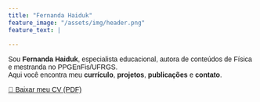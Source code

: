 ```yaml
---
title: "Fernanda Haiduk"
feature_image: "/assets/img/header.png"
feature_text: |
 
---
```


<!-- Fonte Red Hat Display -->
<link rel="stylesheet" href="https://fonts.googleapis.com/css2?family=Red+Hat+Display:wght@400;500;700&display=swap">
<style>
  body { font-family: "Red Hat Display", sans-serif !important; }
</style>

Sou **Fernanda Haiduk**, especialista educacional, autora de conteúdos de Física e mestranda no PPGEnFis/UFRGS.  
Aqui você encontra meu **currículo**, **projetos**, **publicações** e **contato**.

[📄 Baixar meu CV (PDF)](/assets/cv/Fernanda_Haiduk_CV.pdf)
